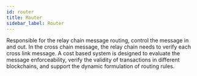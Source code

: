 ```yaml
---
id: router
title: Router
sidebar_label: Router
---
```


Responsible for the relay chain message routing, control the message in and out. In the cross chain message, the relay chain needs to verify each cross link message. A cost based system is designed to evaluate the message enforceability, verify the validity of transactions in different blockchains, and support the dynamic formulation of routing rules.